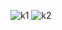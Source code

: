 ![k1](https://github.com/soulabdr/RMI/assets/122172203/85858299-08be-41b6-b9a7-fc075b8dd8e0)
![k2](https://github.com/soulabdr/RMI/assets/122172203/ba881733-eae3-40d4-b608-9de466f2c62f)
